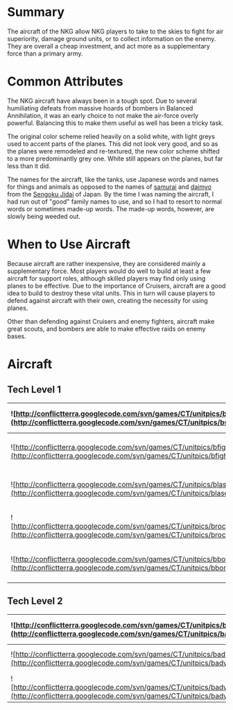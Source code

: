# Summary #
The aircraft of the NKG allow NKG players to take to the skies to fight for air superiority, damage ground units, or to collect information on the enemy.  They are overall a cheap investment, and act more as a supplementary force than a primary army.

# Common Attributes #
The NKG aircraft have always been in a tough spot.  Due to several humiliating defeats from massive hoards of bombers in Balanced Annihilation, it was an early choice to not make the air-force overly powerful.  Balancing this to make them useful as well has been a tricky task.

The original color scheme relied heavily on a solid white, with light greys used to accent parts of the planes.  This did not look very good, and so as the planes were remodeled and re-textured, the new color scheme shifted to a more predominantly grey one.  White still appears on the planes, but far less than it did.

The names for the aircraft, like the tanks, use Japanese words and names for things and animals as opposed to the names of [samurai](http://en.wikipedia.org/wiki/Samurai) and [daimyo](http://en.wikipedia.org/wiki/Daimyo) from the [Sengoku Jidai](http://en.wikipedia.org/wiki/Sengoku_period) of Japan.  By the time I was naming the aircraft, I had run out of "good" family names to use, and so I had to resort to normal words or sometimes made-up words.  The made-up words, however, are slowly being weeded out.

# When to Use Aircraft #
Because aircraft are rather inexpensive, they are considered mainly a supplementary force.  Most players would do well to build at least a few aircraft for support roles, although skilled players may find only using planes to be effective.  Due to the importance of Cruisers, aircraft are a good idea to build to destroy these vital units.  This in turn will cause players to defend against aircraft with their own, creating the necessity for using planes.

Other than defending against Cruisers and enemy fighters, aircraft make great scouts, and bombers are able to make effective raids on enemy bases.

# Aircraft #

## Tech Level 1 ##

|![http://conflictterra.googlecode.com/svn/games/CT/unitpics/bscoutplane.png](http://conflictterra.googlecode.com/svn/games/CT/unitpics/bscoutplane.png)|[Suzume Type Plane](http://code.google.com/p/conflictterra/wiki/NKGSuzumeTypePlane)|
|:------------------------------------------------------------------------------------------------------------------------------------------------------|:----------------------------------------------------------------------------------|
|![http://conflictterra.googlecode.com/svn/games/CT/unitpics/bfightermkii.png](http://conflictterra.googlecode.com/svn/games/CT/unitpics/bfightermkii.png)|[Hayabusa Type Fighter MkII](http://code.google.com/p/conflictterra/wiki/NKGHayabusaTypeFighter)|
|![http://conflictterra.googlecode.com/svn/games/CT/unitpics/blaserplanemkiii.png](http://conflictterra.googlecode.com/svn/games/CT/unitpics/blaserplanemkiii.png)|[Suzaku Type Fighter MkIII](http://code.google.com/p/conflictterra/wiki/NKGSuzakuTypeFighter)|
|![http://conflictterra.googlecode.com/svn/games/CT/unitpics/brocketplanemkiii.png](http://conflictterra.googlecode.com/svn/games/CT/unitpics/brocketplanemkiii.png)|[Tonbo Type Warplane MkIII](http://code.google.com/p/conflictterra/wiki/NKGTonboTypeWarplane)|
|![http://conflictterra.googlecode.com/svn/games/CT/unitpics/bbombermkii.png](http://conflictterra.googlecode.com/svn/games/CT/unitpics/bbombermkii.png)|[Fukurou Type Bomber MkII](http://code.google.com/p/conflictterra/wiki/NKGFukurouTypeBomber)|

## Tech Level 2 ##

|![http://conflictterra.googlecode.com/svn/games/CT/unitpics/badvfighter.png](http://conflictterra.googlecode.com/svn/games/CT/unitpics/badvfighter.png)|Otorii Type Fighter|
|:------------------------------------------------------------------------------------------------------------------------------------------------------|:------------------|
|![http://conflictterra.googlecode.com/svn/games/CT/unitpics/badvbomber.png](http://conflictterra.googlecode.com/svn/games/CT/unitpics/badvbomber.png)  |Otoko Type Bomber  |
|![http://conflictterra.googlecode.com/svn/games/CT/unitpics/badvrocketplane.png](http://conflictterra.googlecode.com/svn/games/CT/unitpics/badvrocketplane.png)|Daishi Type Warplane|